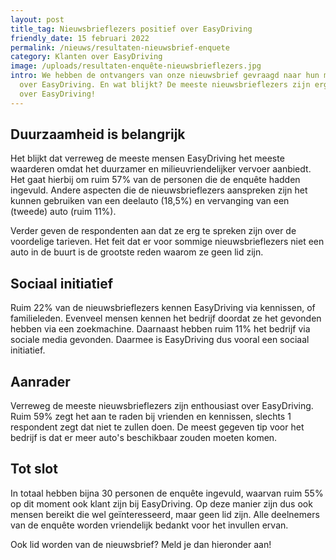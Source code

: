 ```yaml
---
layout: post
title_tag: Nieuwsbrieflezers positief over EasyDriving
friendly_date: 15 februari 2022
permalink: /nieuws/resultaten-nieuwsbrief-enquete
category: Klanten over EasyDriving
image: /uploads/resultaten-enquête-nieuwsbrieflezers.jpg
intro: We hebben de ontvangers van onze nieuwsbrief gevraagd naar hun mening
  over EasyDriving. En wat blijkt? De meeste nieuwsbrieflezers zijn erg positief
  over EasyDriving!
---
```

## Duurzaamheid is belangrijk

Het blijkt dat verreweg de meeste mensen EasyDriving het meeste waarderen omdat het duurzamer en milieuvriendelijker vervoer aanbiedt. Het gaat hierbij om ruim 57% van de personen die de enquête hadden ingevuld. Andere aspecten die de nieuwsbrieflezers aanspreken zijn het kunnen gebruiken van een deelauto (18,5%) en vervanging van een (tweede) auto (ruim 11%).

Verder geven de respondenten aan dat ze erg te spreken zijn over de voordelige tarieven. Het feit dat er voor sommige nieuwsbrieflezers niet een auto in de buurt is de grootste reden waarom ze geen lid zijn.

## Sociaal initiatief

Ruim 22% van de nieuwsbrieflezers kennen EasyDriving via kennissen, of familieleden. Evenveel mensen kennen het bedrijf doordat ze het gevonden hebben via een zoekmachine. Daarnaast hebben ruim 11% het bedrijf via sociale media gevonden. Daarmee is EasyDriving dus vooral een sociaal initiatief.

## Aanrader

Verreweg de meeste nieuwsbrieflezers zijn enthousiast over EasyDriving. Ruim 59% zegt het aan te raden bij vrienden en kennissen, slechts 1 respondent zegt dat niet te zullen doen. De meest gegeven tip voor het bedrijf is dat er meer auto's beschikbaar zouden moeten komen.

## Tot slot

In totaal hebben bijna 30 personen de enquête ingevuld, waarvan ruim 55% op dit moment ook klant zijn bij EasyDriving. Op deze manier zijn dus ook mensen bereikt die wel geïnteresseerd, maar geen lid zijn. Alle deelnemers van de enquête worden vriendelijk bedankt voor het invullen ervan.

Ook lid worden van de nieuwsbrief? Meld je dan hieronder aan!